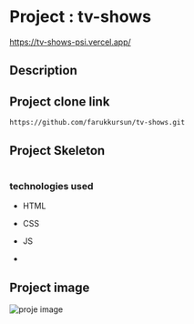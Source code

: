 # Project : tv-shows
https://tv-shows-psi.vercel.app/

## Description

## Project clone link
`https://github.com/farukkursun/tv-shows.git`
## Project Skeleton
```

```
### technologies used
- HTML
- CSS

- JS
-
## Project image
![proje image](https://github.com/farukkursun/tv-shows/master/img/tv-shows.png)
